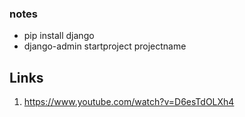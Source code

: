 ### notes
- pip install django
- django-admin startproject projectname
  
  
  
  
  
## Links
1. https://www.youtube.com/watch?v=D6esTdOLXh4
